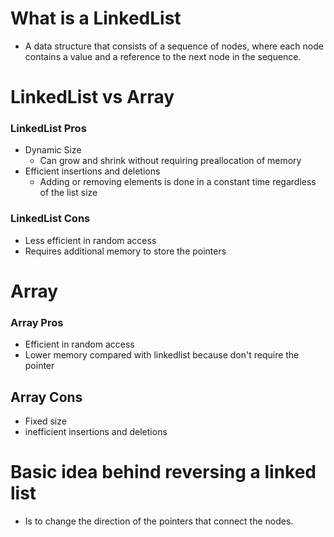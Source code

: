 # What is a LinkedList
- A data structure that consists of a sequence of nodes,
  where each node contains a value and a reference to the next node in the sequence.

# LinkedList vs Array
### LinkedList Pros
- Dynamic Size
  - Can grow and shrink without requiring preallocation of memory
- Efficient insertions and deletions
  - Adding or removing elements is done in a constant time regardless of the list size

### LinkedList Cons
- Less efficient in random access 
- Requires additional memory to store the pointers

# Array
### Array Pros
- Efficient in random access
- Lower memory compared with linkedlist because don't require the pointer

## Array Cons
- Fixed size
- inefficient insertions and deletions

# Basic idea behind reversing a linked list
- Is to change the direction of the pointers that connect the nodes.
